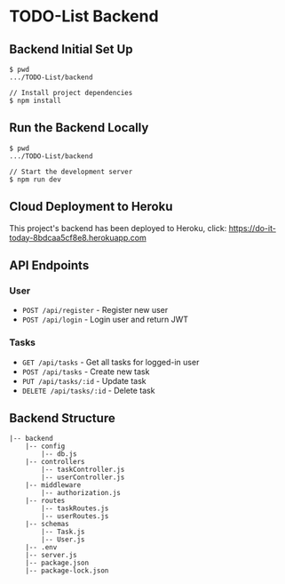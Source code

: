 # TODO-List Backend

##  Backend Initial Set Up
```
$ pwd
.../TODO-List/backend

// Install project dependencies
$ npm install
```

## Run the Backend Locally
```
$ pwd
.../TODO-List/backend

// Start the development server
$ npm run dev
```
## Cloud Deployment to Heroku
This project's backend has been deployed to Heroku, click:
https://do-it-today-8bdcaa5cf8e8.herokuapp.com

## API Endpoints

### User
- `POST /api/register` - Register new user
- `POST /api/login` - Login user and return JWT

### Tasks
- `GET /api/tasks` - Get all tasks for logged-in user
- `POST /api/tasks` - Create new task
- `PUT /api/tasks/:id` - Update task
- `DELETE /api/tasks/:id` - Delete task

## Backend Structure
```
|-- backend
    |-- config
        |-- db.js
    |-- controllers
        |-- taskController.js
        |-- userController.js
    |-- middleware
        |-- authorization.js
    |-- routes
        |-- taskRoutes.js
        |-- userRoutes.js
    |-- schemas
        |-- Task.js
        |-- User.js
    |-- .env
    |-- server.js
    |-- package.json
    |-- package-lock.json
```